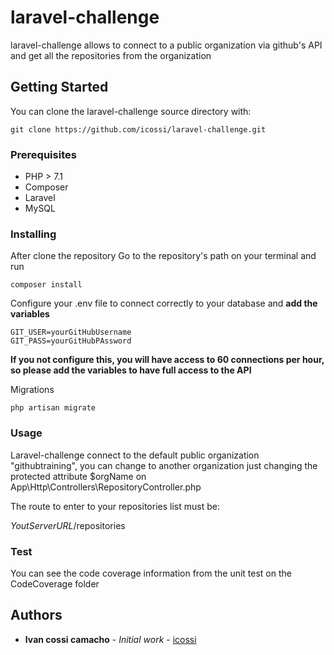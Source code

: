 # laravel-challenge
laravel-challenge allows to connect to a public organization via github's API and get all the repositories from the organization

## Getting Started
You can clone the laravel-challenge source directory with:
```
git clone https://github.com/icossi/laravel-challenge.git
```

### Prerequisites

* PHP > 7.1
* Composer
* Laravel
* MySQL 

### Installing

After clone the repository
Go to the repository's path on your terminal and run
```
composer install
```
Configure your .env file to connect correctly to your database and **add the variables**
```
GIT_USER=yourGitHubUsername
GIT_PASS=yourGitHubPAssword
```
**If you not configure this, you will have access to 60 connections per hour, so please add the variables to have full access to the API** 

Migrations

```
php artisan migrate
```


### Usage

Laravel-challenge connect to the default public organization "githubtraining", 
you can change to another organization just changing the protected attribute $orgName on App\Http\Controllers\RepositoryController.php

The route to enter to your repositories list must be:

*YoutServerURL*/repositories

### Test
You can see the code coverage information from the unit test on the CodeCoverage folder

## Authors

* **Ivan cossi camacho** - *Initial work* - [icossi](https://github.com/icossi)



